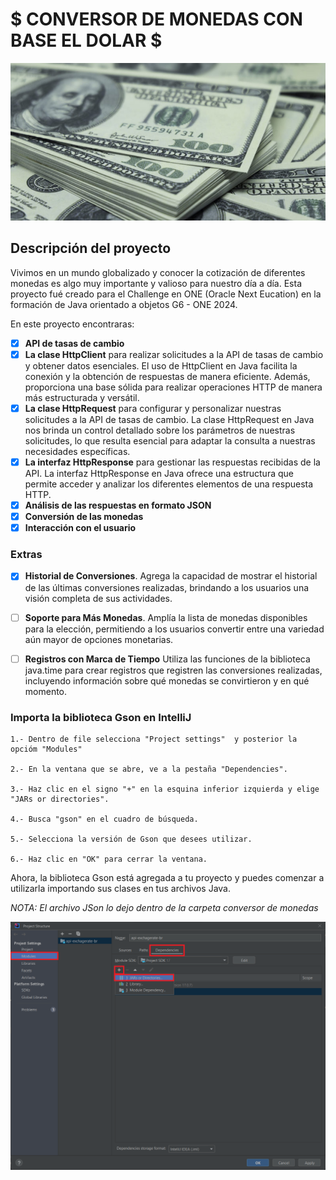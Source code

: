 # $ CONVERSOR DE MONEDAS CON BASE EL DOLAR $
![Imagen dolar](https://github.com/Alejandraglezjaime/conversor-de-monedas-/blob/master/ConversorDeMonedas/imagenes/dinero.jpg?raw=true)

## Descripción del proyecto 

Vivimos en un mundo globalizado y conocer la cotización de diferentes monedas es algo muy importante y valioso para nuestro día a día.
Esta proyecto fué creado para el Challenge en ONE (Oracle Next Eucation) en la formación de Java orientado a objetos G6 - ONE 2024.

En este proyecto encontraras:

- [x] **API de tasas de cambio**
- [x] **La clase HttpClient** para realizar solicitudes a la API de tasas de cambio y obtener datos esenciales.  El uso de HttpClient en Java facilita la conexión y la obtención de respuestas de manera eficiente. Además, proporciona una base sólida para realizar operaciones HTTP de manera más estructurada y versátil.
- [x] **La clase HttpRequest** para configurar y personalizar nuestras solicitudes a la API de tasas de cambio. La clase HttpRequest en Java nos brinda un control detallado sobre los parámetros de nuestras solicitudes, lo que resulta esencial para adaptar la consulta a nuestras necesidades específicas.
- [x] **La interfaz HttpResponse** para gestionar las respuestas recibidas de la API. La interfaz HttpResponse en Java ofrece una estructura que permite acceder y analizar los diferentes elementos de una respuesta HTTP.
- [x] **Análisis de las respuestas en formato JSON**
- [x] **Conversión de las monedas**
- [x] **Interacción con el usuario**

### Extras 

- [x] **Historial de Conversiones**. Agrega la capacidad de mostrar el historial de las últimas conversiones realizadas, brindando a los usuarios una visión completa de sus actividades.
- [ ] **Soporte para Más Monedas**. Amplía la lista de monedas disponibles para la elección, permitiendo a los usuarios convertir entre una variedad aún mayor de opciones monetarias.
- [ ] **Registros con Marca de Tiempo** Utiliza las funciones de la biblioteca java.time para crear registros que registren las conversiones realizadas, incluyendo información sobre qué monedas se convirtieron y en qué momento.


### Importa la biblioteca Gson en IntelliJ

    1.- Dentro de file selecciona "Project settings"  y posterior la opcióm "Modules"
    
    2.- En la ventana que se abre, ve a la pestaña "Dependencies".

    3.- Haz clic en el signo "+" en la esquina inferior izquierda y elige "JARs or directories".
    
    4.- Busca "gson" en el cuadro de búsqueda.
    
    5.- Selecciona la versión de Gson que desees utilizar.
    
    6.- Haz clic en "OK" para cerrar la ventana.

Ahora, la biblioteca Gson está agregada a tu proyecto y puedes comenzar a utilizarla importando sus clases en tus archivos Java.

_NOTA: El archivo JSon lo dejo dentro de la carpeta conversor de monedas_

![Importacion Json](https://github.com/Alejandraglezjaime/conversor-de-monedas-/blob/master/ConversorDeMonedas/imagenes/imporacion%20json.png?raw=true)